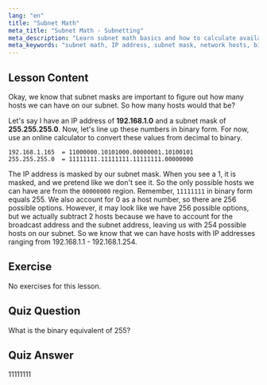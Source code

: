 ```yaml
---
lang: "en"
title: "Subnet Math"
meta_title: "Subnet Math - Subnetting"
meta_description: "Learn subnet math basics and how to calculate available hosts on a network. Understand IP addressing and subnet masks for beginners. Start your Linux journey!"
meta_keywords: "subnet math, IP address, subnet mask, network hosts, binary, Linux networking, beginner tutorial, guide"
---
```


## Lesson Content

Okay, we know that subnet masks are important to figure out how many hosts we can have on our subnet. So how many hosts would that be?

Let's say I have an IP address of **192.168.1.0** and a subnet mask of **255.255.255.0**. Now, let's line up these numbers in binary form. For now, use an online calculator to convert these values from decimal to binary.

```
192.168.1.165  = 11000000.10101000.00000001.10100101
255.255.255.0  = 11111111.11111111.11111111.00000000
```

The IP address is masked by our subnet mask. When you see a 1, it is masked, and we pretend like we don't see it. So the only possible hosts we can have are from the `00000000` region. Remember, `11111111` in binary form equals 255. We also account for 0 as a host number, so there are 256 possible options. However, it may look like we have 256 possible options, but we actually subtract 2 hosts because we have to account for the broadcast address and the subnet address, leaving us with 254 possible hosts on our subnet. So we know that we can have hosts with IP addresses ranging from 192.168.1.1 - 192.168.1.254.

## Exercise

No exercises for this lesson.

## Quiz Question

What is the binary equivalent of 255?

## Quiz Answer

11111111
